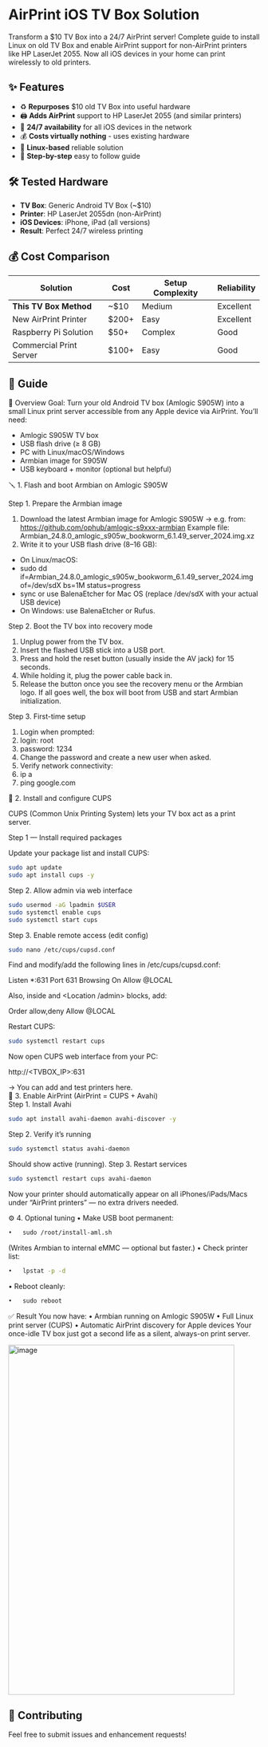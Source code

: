 # AirPrint iOS TV Box Solution

Transform a $10 TV Box into a 24/7 AirPrint server! Complete guide to install Linux on old TV Box and enable AirPrint support for non-AirPrint printers like HP LaserJet 2055. Now all iOS devices in your home can print wirelessly to old printers.

## ✨ Features

- ♻️ **Repurposes** $10 old TV Box into useful hardware
- 🖨️ **Adds AirPrint** support to HP LaserJet 2055 (and similar printers)
- 📱 **24/7 availability** for all iOS devices in the network
- 💰 **Costs virtually nothing** - uses existing hardware
- 🐧 **Linux-based** reliable solution
- 🔧 **Step-by-step** easy to follow guide

## 🛠️ Tested Hardware

- **TV Box**: Generic Android TV Box (~$10)
- **Printer**: HP LaserJet 2055dn (non-AirPrint)
- **iOS Devices**: iPhone, iPad (all versions)
- **Result**: Perfect 24/7 wireless printing

## 💰 Cost Comparison

| Solution | Cost | Setup Complexity | Reliability |
|----------|------|------------------|-------------|
| **This TV Box Method** | ~$10 | Medium | Excellent |
| New AirPrint Printer | $200+ | Easy | Excellent |
| Raspberry Pi Solution | $50+ | Complex | Good |
| Commercial Print Server | $100+ | Easy | Good |

## 📖 Guide

🧠 Overview
Goal: Turn your old Android TV box (Amlogic S905W) into a small Linux print server accessible from any Apple device via AirPrint.
You’ll need:
- Amlogic S905W TV box
-	USB flash drive (≥ 8 GB)
-	PC with Linux/macOS/Windows
-	Armbian image for S905W
-	USB keyboard + monitor (optional but helpful)
 
🪛 1. Flash and boot Armbian on Amlogic S905W

Step 1. Prepare the Armbian image
1.	Download the latest Armbian image for Amlogic S905W
→ e.g. from: https://github.com/ophub/amlogic-s9xxx-armbian
Example file:
Armbian_24.8.0_amlogic_s905w_bookworm_6.1.49_server_2024.img.xz
2.	Write it to your USB flash drive (8–16 GB):
-	On Linux/macOS:
-	sudo dd if=Armbian_24.8.0_amlogic_s905w_bookworm_6.1.49_server_2024.img of=/dev/sdX bs=1M status=progress
-	sync
or use BalenaEtcher for Mac OS 
(replace /dev/sdX with your actual USB device)
-	On Windows: use BalenaEtcher or Rufus.
 
Step 2. Boot the TV box into recovery mode
1.	Unplug power from the TV box.
2.	Insert the flashed USB stick into a USB port.
3.	Press and hold the reset button (usually inside the AV jack) for 15 seconds.
4.	While holding it, plug the power cable back in.
5.	Release the button once you see the recovery menu or the Armbian logo.
If all goes well, the box will boot from USB and start Armbian initialization.
 
Step 3. First-time setup
1.	Login when prompted:
2.	login: root
3.	password: 1234
4.	Change the password and create a new user when asked.
5.	Verify network connectivity:
6.	ip a
7.	ping google.com
 
🧩 2. Install and configure CUPS

CUPS (Common Unix Printing System) lets your TV box act as a print server.

Step 1 — Install required packages

Update your package list and install CUPS:
```bash
sudo apt update
sudo apt install cups -y
```

Step 2. Allow admin via web interface
```bash
sudo usermod -aG lpadmin $USER
sudo systemctl enable cups
sudo systemctl start cups
```

Step 3. Enable remote access (edit config)
```bash
sudo nano /etc/cups/cupsd.conf
```

Find and modify/add the following lines in /etc/cups/cupsd.conf:

Listen *:631
Port 631
Browsing On
Allow @LOCAL


Also, inside <Location /> and <Location /admin> blocks, add:

Order allow,deny
Allow @LOCAL


Restart CUPS:
```bash
sudo systemctl restart cups
```

Now open CUPS web interface from your PC:

http://<TVBOX_IP>:631


→ You can add and test printers here.  
🍎 3. Enable AirPrint (AirPrint = CUPS + Avahi)  
Step 1. Install Avahi
```bash
sudo apt install avahi-daemon avahi-discover -y
```
Step 2. Verify it’s running
```bash
sudo systemctl status avahi-daemon
```
Should show active (running).
Step 3. Restart services
```bash
sudo systemctl restart cups avahi-daemon
```
Now your printer should automatically appear on all iPhones/iPads/Macs under “AirPrint printers” — no extra drivers needed.
 
⚙️ 4. Optional tuning
•	Make USB boot permanent:
```bash
•	sudo /root/install-aml.sh
```
(Writes Armbian to internal eMMC — optional but faster.)
•	Check printer list:
```bash
•	lpstat -p -d
```
•	Reboot cleanly:
```bash
•	sudo reboot
```
✅ Result
You now have:
•	Armbian running on Amlogic S905W
•	Full Linux print server (CUPS)
•	Automatic AirPrint discovery for Apple devices
Your once-idle TV box just got a second life as a silent, always-on print server.

<img width="453" height="702" alt="image" src="https://github.com/user-attachments/assets/7d68d470-e7ae-4720-a138-c6113167391e" />


## 🤝 Contributing
Feel free to submit issues and enhancement requests!
